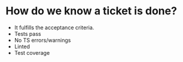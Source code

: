 # How do we know a ticket is done?

- It fulfills the acceptance criteria.
- Tests pass
- No TS errors/warnings
- Linted
- Test coverage
